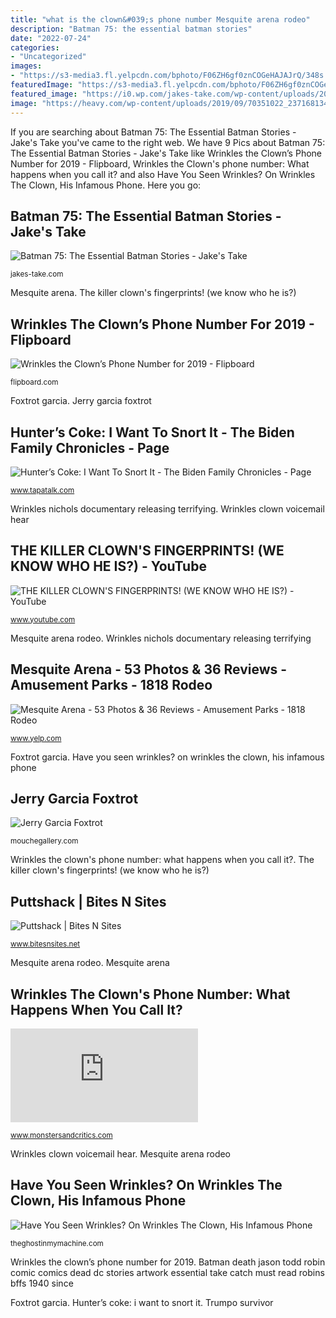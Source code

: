 ```yaml
---
title: "what is the clown&#039;s phone number Mesquite arena rodeo"
description: "Batman 75: the essential batman stories"
date: "2022-07-24"
categories:
- "Uncategorized"
images:
- "https://s3-media3.fl.yelpcdn.com/bphoto/F06ZH6gf0znCOGeHAJAJrQ/348s.jpg"
featuredImage: "https://s3-media3.fl.yelpcdn.com/bphoto/F06ZH6gf0znCOGeHAJAJrQ/348s.jpg"
featured_image: "https://i0.wp.com/jakes-take.com/wp-content/uploads/2014/07/Death_of_Jason_Todd_02.jpg"
image: "https://heavy.com/wp-content/uploads/2019/09/70351022_2371681349753384_8365836474238631936_o-1-e1568856035759.jpg?quality=65&amp;strip=all&amp;w=780"
---
```


If you are searching about Batman 75: The Essential Batman Stories - Jake&#039;s Take you've came to the right web. We have 9 Pics about Batman 75: The Essential Batman Stories - Jake&#039;s Take like Wrinkles the Clown’s Phone Number for 2019 - Flipboard, Wrinkles the Clown&#039;s phone number: What happens when you call it? and also Have You Seen Wrinkles? On Wrinkles The Clown, His Infamous Phone. Here you go:

## Batman 75: The Essential Batman Stories - Jake&#039;s Take

![Batman 75: The Essential Batman Stories - Jake&#039;s Take](https://i0.wp.com/jakes-take.com/wp-content/uploads/2014/07/Death_of_Jason_Todd_02.jpg "Batman 75: the essential batman stories")

<small>jakes-take.com</small>

Mesquite arena. The killer clown&#039;s fingerprints! (we know who he is?)

## Wrinkles The Clown’s Phone Number For 2019 - Flipboard

![Wrinkles the Clown’s Phone Number for 2019 - Flipboard](https://heavy.com/wp-content/uploads/2019/09/70351022_2371681349753384_8365836474238631936_o-1-e1568856035759.jpg?quality=65&amp;strip=all&amp;w=780 "The killer clown&#039;s fingerprints! (we know who he is?)")

<small>flipboard.com</small>

Foxtrot garcia. Jerry garcia foxtrot

## Hunter’s Coke: I Want To Snort It - The Biden Family Chronicles - Page

![Hunter’s Coke: I Want To Snort It - The Biden Family Chronicles - Page](https://playwickian.com/wp-content/uploads/2017/04/32294951006_25aafb86ee_z.jpg "Batman death jason todd robin comic comics dead dc stories artwork essential take catch must read robins bffs 1940 since")

<small>www.tapatalk.com</small>

Wrinkles nichols documentary releasing terrifying. Wrinkles clown voicemail hear

## THE KILLER CLOWN&#039;S FINGERPRINTS! (WE KNOW WHO HE IS?) - YouTube

![THE KILLER CLOWN&#039;S FINGERPRINTS! (WE KNOW WHO HE IS?) - YouTube](https://i.ytimg.com/vi/RS-YfmjkhK0/maxresdefault.jpg "Mesquite arena")

<small>www.youtube.com</small>

Mesquite arena rodeo. Wrinkles nichols documentary releasing terrifying

## Mesquite Arena - 53 Photos &amp; 36 Reviews - Amusement Parks - 1818 Rodeo

![Mesquite Arena - 53 Photos &amp; 36 Reviews - Amusement Parks - 1818 Rodeo](https://s3-media3.fl.yelpcdn.com/bphoto/F06ZH6gf0znCOGeHAJAJrQ/348s.jpg "Hunter’s coke: i want to snort it")

<small>www.yelp.com</small>

Foxtrot garcia. Have you seen wrinkles? on wrinkles the clown, his infamous phone

## Jerry Garcia Foxtrot

![Jerry Garcia Foxtrot](https://mouchegallery.com/wp-content/uploads/2013/07/FoxTrot-227x300.jpg "Trumpo survivor")

<small>mouchegallery.com</small>

Wrinkles the clown&#039;s phone number: what happens when you call it?. The killer clown&#039;s fingerprints! (we know who he is?)

## Puttshack | Bites N Sites

![Puttshack | Bites N Sites](https://image.dynamixse.com/fit/900x500/webp.q80.png-lossy-85/https://dynamix-cdn.s3.amazonaws.com/bitesnsitesnet/bitesnsitesnet_335386443.jpeg "Have you seen wrinkles? on wrinkles the clown, his infamous phone")

<small>www.bitesnsites.net</small>

Mesquite arena rodeo. Mesquite arena

## Wrinkles The Clown&#039;s Phone Number: What Happens When You Call It?

![Wrinkles the Clown&#039;s phone number: What happens when you call it?](https://www.monstersandcritics.com/wp-content/plugins/wp-youtube-lyte/lyteCache.php?origThumbUrl=https:%2F%2Fi.ytimg.com%2Fvi%2FWStdJ5HYInw%2F0.jpg&amp;is-pending-load=1 "Wrinkles clown voicemail hear")

<small>www.monstersandcritics.com</small>

Wrinkles clown voicemail hear. Mesquite arena rodeo

## Have You Seen Wrinkles? On Wrinkles The Clown, His Infamous Phone

![Have You Seen Wrinkles? On Wrinkles The Clown, His Infamous Phone](https://theghostinmymachine.com/wp-content/uploads/2019/10/1-1536x864.jpg "Hunter’s coke: i want to snort it")

<small>theghostinmymachine.com</small>

Wrinkles the clown’s phone number for 2019. Batman death jason todd robin comic comics dead dc stories artwork essential take catch must read robins bffs 1940 since

Foxtrot garcia. Hunter’s coke: i want to snort it. Trumpo survivor
